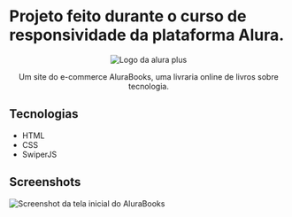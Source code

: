 # Projeto feito durante o curso de responsividade da plataforma Alura.

<p align="center"> <img src="https://github.com/iuriaalmeida/alurabooks/blob/aula05/img/Logo.svg" alt="Logo da alura plus"> </p>
<p align="center">Um site do e-commerce AluraBooks, uma livraria online de livros sobre tecnologia.</p>

## Tecnologias
* HTML
* CSS
* SwiperJS

## Screenshots

![Screenshot da tela inicial do AluraBooks](https://uploaddeimagens.com.br/images/004/511/121/original/AluraBooks.png?1687107305)

